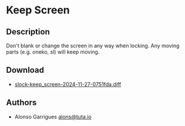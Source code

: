 Keep Screen
================

Description
-----------
Don't blank or change the screen in any way when locking. Any moving parts
(e.g. oneko, sl) will keep moving.

Download
--------
* [slock-keep_screen-2024-11-27-0751fda.diff](slock-keep_screen-2024-11-27-0751fda.diff)

Authors
-------
* Alonso Garrigues <alons@tuta.io>

